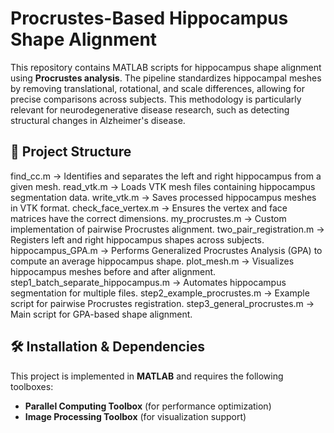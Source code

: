 # Procrustes-Based Hippocampus Shape Alignment

This repository contains MATLAB scripts for hippocampus shape alignment using **Procrustes analysis**. The pipeline standardizes hippocampal meshes by removing translational, rotational, and scale differences, allowing for precise comparisons across subjects. This methodology is particularly relevant for neurodegenerative disease research, such as detecting structural changes in Alzheimer's disease.

## 📁 Project Structure

find_cc.m → Identifies and separates the left and right hippocampus from a given mesh.
read_vtk.m → Loads VTK mesh files containing hippocampus segmentation data.
write_vtk.m → Saves processed hippocampus meshes in VTK format.
check_face_vertex.m → Ensures the vertex and face matrices have the correct dimensions.
my_procrustes.m → Custom implementation of pairwise Procrustes alignment.
two_pair_registration.m → Registers left and right hippocampus shapes across subjects.
hippocampus_GPA.m → Performs Generalized Procrustes Analysis (GPA) to compute an average hippocampus shape.
plot_mesh.m → Visualizes hippocampus meshes before and after alignment.
step1_batch_separate_hippocampus.m → Automates hippocampus segmentation for multiple files.
step2_example_procrustes.m → Example script for pairwise Procrustes registration.
step3_general_procrustes.m → Main script for GPA-based shape alignment.


## 🛠 Installation & Dependencies
This project is implemented in **MATLAB** and requires the following toolboxes:
- **Parallel Computing Toolbox** (for performance optimization)
- **Image Processing Toolbox** (for visualization support)

